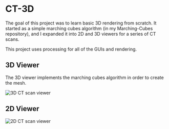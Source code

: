 # CT-3D

The goal of this project was to learn basic 3D rendering from scratch. It started as a simple marching cubes algorithm (in my Marching-Cubes repository), and I expanded it into 2D and 3D viewers for a series of CT scans. 

This project uses processing for all of the GUIs and rendering.

## 3D Viewer

The 3D viewer implements the marching cubes algorithm in order to create the mesh.

![3D CT scan viewer](https://github.com/We-Gold/CT-3D/raw/master/Demos/s0GL1hhLmS.gif)

## 2D Viewer

![2D CT scan viewer](https://github.com/We-Gold/CT-3D/raw/master/Demos/Q9HME4BuTM.gif)
